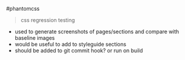 #phantomcss
>css regression testing

* used to generate screenshots of pages/sections and compare with baseline images
* would be useful to add to styleguide sections
* should be added to git commit hook? or run on build